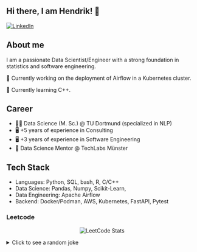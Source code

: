 ## Hi there, I am Hendrik! 👋

<a href="https://www.linkedin.com/in/hendrik-linn/" target="_blank"><img alt="LinkedIn" src="https://img.shields.io/badge/linkedin-%230077B5.svg?&style=for-the-badge&logo=linkedin&logoColor=white" /></a>

## About me
I am a passionate Data Scientist/Engineer with a strong foundation in statistics and software engineering.

🔭 Currently working on the deployment of Airflow in a Kubernetes cluster.

🌱 Currently learning C++.

## Career
- 👨‍🎓 Data Science (M. Sc.) @ TU Dortmund (specialized in NLP)
- 🖥️ +5 years of experience in Consulting
- 🖥️ +3 years of experience in Software Engineering
- 🤝 Data Science Mentor @ TechLabs Münster

## Tech Stack
- Languages: Python, SQL, bash, R, C/C++
- Data Science: Pandas, Numpy, Scikit-Learn, 
- Data Engineering: Apache Airflow
- Backend: Docker/Podman, AWS, Kubernetes, FastAPI, Pytest

### Leetcode
  <div align="center">

  ![LeetCode Stats](https://leetcode.card.workers.dev/HeLinx?theme=auto&font=baloo&extension=null)

  </div>

<details>
  <summary>Click to see a random joke</summary>
  <div align="center">

  ![Jokes Card](https://readme-jokes.vercel.app/api?theme=blue-green)

  </div>
</details
